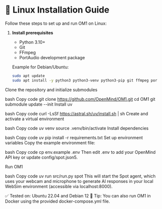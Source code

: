 # 🐧 Linux Installation Guide

Follow these steps to set up and run OM1 on Linux:

1. **Install prerequisites**
   - Python 3.10+
   - Git
   - FFmpeg
   - PortAudio development package

   Example for Debian/Ubuntu:
   ```bash
   sudo apt update
   sudo apt install -y python3 python3-venv python3-pip git ffmpeg portaudio19-dev
Clone the repository and initialize submodules

bash
Copy code
git clone https://github.com/OpenMind/OM1.git
cd OM1
git submodule update --init
Install uv

bash
Copy code
curl -LsSf https://astral.sh/uv/install.sh | sh
Create and activate a virtual environment

bash
Copy code
uv venv
source .venv/bin/activate
Install dependencies

bash
Copy code
uv pip install -r requirements.txt
Set up environment variables
Copy the example environment file:

bash
Copy code
cp env.example .env
Then edit .env to add your OpenMind API key or update config/spot.json5.

Run OM1

bash
Copy code
uv run src/run.py spot
This will start the Spot agent, which uses your webcam and microphone to generate AI responses in your local WebSim environment (accessible via localhost:8000).

✅ Tested on: Ubuntu 22.04 and Debian 12
🧩 Tip: You can also run OM1 in Docker using the provided docker-compose.yml file.
